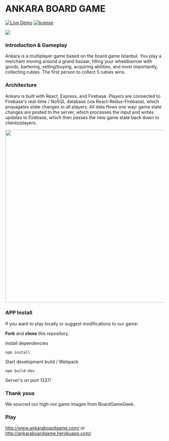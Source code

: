 # ANKARA BOARD GAME

[![Live Demo](https://img.shields.io/badge/Live-Demo-brightgreen.svg?style=plastic)](http://www.ankaraboardgame.com) [![license](https://img.shields.io/github/license/mashape/apistatus.svg?style=plastic)](https://github.com/Bombanauts/Bombanauts/blob/master/LICENSE)

<img src="/public/images/AnkaraBoardGame.png" />

### Introduction & Gameplay

Ankara is a multiplayer game based on the board game Istanbul. You play a merchant moving around a grand bazaar, filling your wheelbarrow with goods, bartering, selling/buying, acquiring abilities, and most importantly, collecting rubies. The first person to collect 5 rubies wins.

### Architecture

Ankara is built with React, Express, and Firebase. Players are connected to Firebase's real-time / NoSQL database (via React-Redux-Firebase), which propagates state changes to all players. All data flows one way: game state changes are posted to the server, which processes the input and writes updates to Firebase, which then passes the new game state back down to clients/players.

<img src="/public/images/Architecture.png" width="550" />

### APP Install

If you want to play locally or suggest modifications to our game:

**Fork** and **clone** this repository.

Install dependencies
```
npm install
```

Start development build / Webpack
```
npm build-dev
```

Server's on port 1337!

### Thank yous

We sourced our high-res game images from BoardGameGeek.

### Play

http://www.ankaraboardgame.com/
or
http://ankaraboardgame.herokuapp.com/
